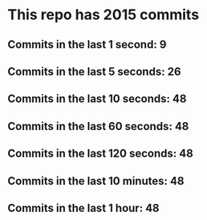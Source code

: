 # This repo has 2015 commits

## Commits in the last 1 second: 9
## Commits in the last 5 seconds: 26
## Commits in the last 10 seconds: 48
## Commits in the last 60 seconds: 48
## Commits in the last 120 seconds: 48
## Commits in the last 10 minutes: 48
## Commits in the last 1 hour: 48
